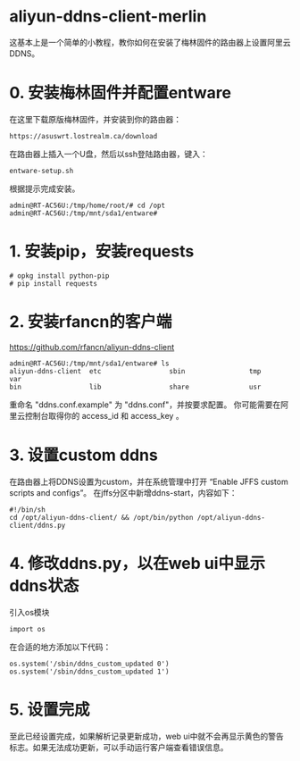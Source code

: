 # aliyun-ddns-client-merlin
这基本上是一个简单的小教程，教你如何在安装了梅林固件的路由器上设置阿里云DDNS。

# 0. 安装梅林固件并配置entware
在这里下载原版梅林固件，并安装到你的路由器：
```
https://asuswrt.lostrealm.ca/download
```

在路由器上插入一个U盘，然后以ssh登陆路由器，键入：
```
entware-setup.sh
```

根据提示完成安装。

```
admin@RT-AC56U:/tmp/home/root/# cd /opt
admin@RT-AC56U:/tmp/mnt/sda1/entware# 
```

# 1. 安装pip，安装requests
```
# opkg install python-pip
# pip install requests
```

# 2. 安装rfancn的客户端

https://github.com/rfancn/aliyun-ddns-client
```
admin@RT-AC56U:/tmp/mnt/sda1/entware# ls
aliyun-ddns-client  etc                 sbin                tmp                 var
bin                 lib                 share               usr
```
重命名 "ddns.conf.example" 为 "ddns.conf"，并按要求配置。
你可能需要在阿里云控制台取得你的 access_id 和 access_key 。

# 3. 设置custom ddns
在路由器上将DDNS设置为custom，并在系统管理中打开 “Enable JFFS custom scripts and configs”。
在jffs分区中新增ddns-start，内容如下：
```
#!/bin/sh
cd /opt/aliyun-ddns-client/ && /opt/bin/python /opt/aliyun-ddns-client/ddns.py
```

# 4. 修改ddns.py，以在web ui中显示ddns状态
引入os模块
```
import os
```

在合适的地方添加以下代码：
```
os.system('/sbin/ddns_custom_updated 0')
os.system('/sbin/ddns_custom_updated 1')
```

# 5. 设置完成
至此已经设置完成，如果解析记录更新成功，web ui中就不会再显示黄色的警告标志。如果无法成功更新，可以手动运行客户端查看错误信息。
